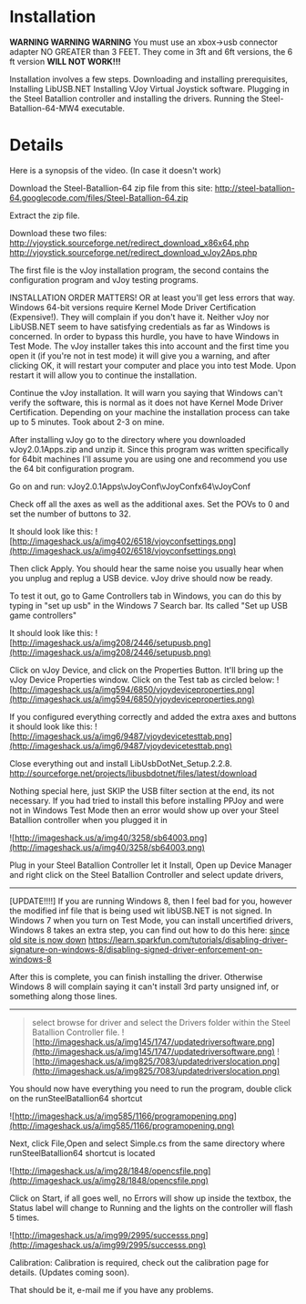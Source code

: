 # Installation #

**WARNING WARNING WARNING**
You must use an xbox->usb connector adapter NO GREATER than 3 FEET.  They come in 3ft and 6ft versions, the 6 ft version **WILL NOT WORK!!!**

Installation involves a few steps.
Downloading and installing prerequisites,
Installing LibUSB.NET
Installing VJoy Virtual Joystick software.
Plugging in the Steel Batallion controller and installing the drivers.
Running the Steel-Batallion-64-MW4 executable.


# Details #

Here is a synopsis of the video.  (In case it doesn't work)

Download the Steel-Batallion-64 zip file from this site:
http://steel-batallion-64.googlecode.com/files/Steel-Batallion-64.zip

Extract the zip file.

Download these two files:
http://vjoystick.sourceforge.net/redirect_download_x86x64.php
http://vjoystick.sourceforge.net/redirect_download_vJoy2Aps.php

The first file is the vJoy installation program, the second contains the configuration program and vJoy testing programs.

INSTALLATION ORDER MATTERS!  OR at least you'll get less errors that way.  Windows 64-bit versions require Kernel Mode Driver Certification (Expensive!).  They will complain if you don't have it.  Neither vJoy nor LibUSB.NET seem to have satisfying credentials as far as Windows is concerned.  In order to bypass this hurdle, you have to have Windows in Test Mode.  The vJoy installer takes this into account and the first time you open it (if you're not in test mode) it will give you a warning, and after clicking OK, it will restart your computer and place you into test Mode.  Upon restart it will allow you to continue the installation.



Continue the vJoy installation.  It will warn you saying that Windows can't verify the software, this is normal as it does not have Kernel Mode Driver Certification.  Depending on your machine the installation process can take up to 5 minutes.  Took about 2-3 on mine.

After installing vJoy go to the directory where you downloaded vJoy2.0.1Apps.zip and unzip it.  Since this program was written specifically for 64bit machines I'll assume you are using one and recommend you use the 64 bit configuration program.

Go on and run:
vJoy2.0.1Apps\vJoyConf\vJoyConfx64\vJoyConf

Check off all the axes as well as the additional axes.  Set the POVs to 0 and set the number of buttons to 32.

It should look like this:
![http://imageshack.us/a/img402/6518/vjoyconfsettings.png](http://imageshack.us/a/img402/6518/vjoyconfsettings.png)

Then click Apply.  You should hear the same noise you usually hear when you unplug and replug a USB device.  vJoy drive should now be ready.

To test it out, go to Game Controllers tab in Windows, you can do this by typing in "set up usb" in the Windows 7 Search bar.  Its called "Set up USB game controllers"

It should look like this:
![http://imageshack.us/a/img208/2446/setupusb.png](http://imageshack.us/a/img208/2446/setupusb.png)

Click on vJoy Device, and click on the Properties Button.
It'll bring up the vJoy Device Properties window.  Click on the Test tab as circled below:
![http://imageshack.us/a/img594/6850/vjoydeviceproperties.png](http://imageshack.us/a/img594/6850/vjoydeviceproperties.png)

If you configured everything correctly and added the extra axes and buttons it should look like this:
![http://imageshack.us/a/img6/9487/vjoydevicetesttab.png](http://imageshack.us/a/img6/9487/vjoydevicetesttab.png)




Close everything out and install LibUsbDotNet\_Setup.2.2.8.
http://sourceforge.net/projects/libusbdotnet/files/latest/download

Nothing special here, just SKIP the USB filter section at the end, its not necessary.  If you had tried to install this before installing PPJoy and were not in Windows Test Mode then an error would show up over your Steel Batallion controller when you plugged it in

![http://imageshack.us/a/img40/3258/sb64003.png](http://imageshack.us/a/img40/3258/sb64003.png)

Plug in your Steel Batallion Controller let it Install, Open up Device Manager and right click on the Steel Batallion Controller and select update drivers,

---

[UPDATE!!!!]
If you are running Windows 8, then I feel bad for you, however the modified inf file that is being used wit libUSB.NET is not signed.  In Windows 7 when you turn on Test Mode, you can install uncertified drivers, Windows 8 takes an extra step, you can find out how to do this here:
[since old site is now down](updated.md)
https://learn.sparkfun.com/tutorials/disabling-driver-signature-on-windows-8/disabling-signed-driver-enforcement-on-windows-8

After this is complete, you can finish installing the driver.  Otherwise Windows 8 will complain saying it can't install 3rd party unsigned inf, or something along those lines.

---



> select browse for driver and select the Drivers folder within the Steel Batallion Controller file.
![http://imageshack.us/a/img145/1747/updatedriversoftware.png](http://imageshack.us/a/img145/1747/updatedriversoftware.png)
![http://imageshack.us/a/img825/7083/updatedriverslocation.png](http://imageshack.us/a/img825/7083/updatedriverslocation.png)





You should now have everything you need to run the program, double click on the runSteelBatallion64 shortcut

![http://imageshack.us/a/img585/1166/programopening.png](http://imageshack.us/a/img585/1166/programopening.png)

Next, click File,Open and select Simple.cs from the same directory where runSteelBatallion64 shortcut is located

![http://imageshack.us/a/img28/1848/opencsfile.png](http://imageshack.us/a/img28/1848/opencsfile.png)

Click on Start, if all goes well, no Errors will show up inside the textbox, the Status label will change to Running and the lights on the controller will flash 5 times.

![http://imageshack.us/a/img99/2995/successs.png](http://imageshack.us/a/img99/2995/successs.png)

Calibration:
Calibration is required, check out the calibration page for details.
(Updates coming soon).

That should be it, e-mail me if you have any problems.